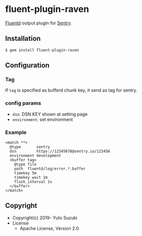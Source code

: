 # fluent-plugin-raven

[Fluentd](https://fluentd.org/) output plugin for [Sentry](https://sentry.io/welcome/).


## Installation

```
$ gem install fluent-plugin-raven
```


## Configuration

### Tag

If `tag` is specified as bufferd chunk key, it send as tag for sentry.

### config params

- `dsn`: DSN KEY shown at setting page
- `environment`: set environment


### Example

```
<match **>
  @type       sentry
  dsn         https://12345678@sentry.io/123456 
  environment development
  <buffer tag>
    @type file
    path  fluentd/log/error.*.buffer
    timekey 5m
    timekey_wait 1m
    flush_interval 1s
  </buffer>
</match>
```

## Copyright

* Copyright(c) 2019- Yuto Suzuki
* License
  * Apache License, Version 2.0
